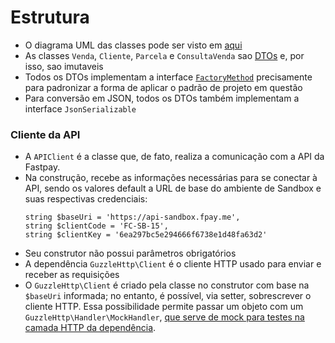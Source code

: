 # Estrutura

* O diagrama UML das classes pode ser visto em [aqui](uml.jpg)
* As classes `Venda`, `Cliente`, `Parcela` e `ConsultaVenda` sao [DTOs](https://en.wikipedia.org/wiki/Data_transfer_object) e, por isso, sao imutaveis
* Todos os DTOs implementam a interface [`FactoryMethod`](https://refactoring.guru/pt-br/design-patterns/factory-method) precisamente para padronizar a forma de aplicar o padrão de projeto em questão
* Para conversão em JSON, todos os DTOs também implementam a interface `JsonSerializable`

### Cliente da API

* A `APIClient` é a classe que, de fato, realiza a comunicação com a API da Fastpay.
* Na construção, recebe as informações necessárias para se conectar à API, sendo os valores
  default a URL de base do ambiente de Sandbox e suas respectivas credenciais:
  ```
  string $baseUri = 'https://api-sandbox.fpay.me',
  string $clientCode = 'FC-SB-15',
  string $clientKey = '6ea297bc5e294666f6738e1d48fa63d2'
  ```
* Seu construtor não possui parâmetros obrigatórios
* A dependência `GuzzleHttp\Client` é o cliente HTTP usado para enviar e receber as requisições
* O `GuzzleHttp\Client` é criado pela classe no construtor com base na `$baseUri` informada;
  no entanto, é possível, via setter, sobrescrever o cliente HTTP. Essa possibilidade permite
  passar um objeto com um `GuzzleHttp\Handler\MockHandler`, [que serve de mock para testes na camada HTTP
  da dependência](https://docs.guzzlephp.org/en/stable/testing.html).


